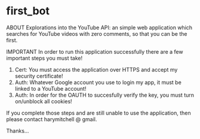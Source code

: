 first_bot
=========

ABOUT
Explorations into the YouTube API:  an simple web application which searches for YouTube videos with zero comments, so that you can be the first. 

IMPORTANT
In order to run this application successfully there are a few important steps you must take!

1) Cert: You must access the application over HTTPS and accept my security certificate!
2) Auth: Whatever Google account you use to login my app, it must be linked to a YouTube account! 
3) Auth: In order for the OAUTH to succesfully verify the key, you must turn on/unblock all cookies!

If you complete those steps and are still unable to use the application, then please contact harymitchell @ gmail.

Thanks...